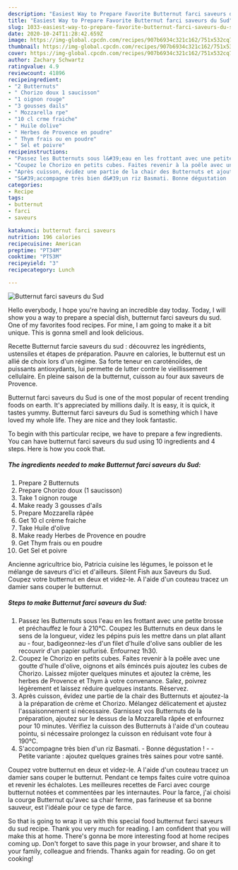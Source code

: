 ```yaml
---
description: "Easiest Way to Prepare Favorite Butternut farci saveurs du Sud"
title: "Easiest Way to Prepare Favorite Butternut farci saveurs du Sud"
slug: 1033-easiest-way-to-prepare-favorite-butternut-farci-saveurs-du-sud
date: 2020-10-24T11:28:42.659Z
image: https://img-global.cpcdn.com/recipes/907b6934c321c162/751x532cq70/butternut-farci-saveurs-du-sud-photo-principale-de-la-recette.jpg
thumbnail: https://img-global.cpcdn.com/recipes/907b6934c321c162/751x532cq70/butternut-farci-saveurs-du-sud-photo-principale-de-la-recette.jpg
cover: https://img-global.cpcdn.com/recipes/907b6934c321c162/751x532cq70/butternut-farci-saveurs-du-sud-photo-principale-de-la-recette.jpg
author: Zachary Schwartz
ratingvalue: 4.9
reviewcount: 41896
recipeingredient:
- "2 Butternuts"
- " Chorizo doux 1 saucisson"
- "1 oignon rouge"
- "3 gousses dails"
- " Mozzarella rpe"
- "10 cl crme fraiche"
- " Huile dolive"
- " Herbes de Provence en poudre"
- " Thym frais ou en poudre"
- " Sel et poivre"
recipeinstructions:
- "Passez les Butternuts sous l&#39;eau en les frottant avec une petite brosse et préchauffez le four à 210°C. Coupez les Butternuts en deux dans le sens de la longueur, videz les pépins puis les mettre dans un plat allant au four, badigeonnez-les d&#39;un filet d&#39;huile d&#39;olive sans oublier de les recouvrir d&#39;un papier sulfurisé. Enfournez 1h30."
- "Coupez le Chorizo en petits cubes. Faites revenir à la poêle avec une goutte d&#39;huile d&#39;olive, oignons et ails émincés puis ajoutez les cubes de Chorizo. Laissez mijoter quelques minutes et ajoutez la crème, les herbes de Provence et Thym à votre convenance. Salez, poivrez légèrement et laissez réduire quelques instants. Réservez."
- "Après cuisson, évidez une partie de la chair des Butternuts et ajoutez-la à la préparation de crème et Chorizo. Mélangez délicatement et ajustez l&#39;assaisonnement si nécessaire. Garnissez vos Butternuts de la préparation, ajoutez sur le dessus de la Mozzarella râpée et enfournez pour 10 minutes. Vérifiez la cuisson des Butternuts à l&#39;aide d&#39;un couteau pointu, si nécessaire prolongez la cuisson en réduisant vote four à 190°C."
- "S&#39;accompagne très bien d&#39;un riz Basmati. Bonne dégustation !  Petite variante : ajoutez quelques graines très saines pour votre santé."
categories:
- Recipe
tags:
- butternut
- farci
- saveurs

katakunci: butternut farci saveurs 
nutrition: 196 calories
recipecuisine: American
preptime: "PT34M"
cooktime: "PT53M"
recipeyield: "3"
recipecategory: Lunch

---
```



![Butternut farci saveurs du Sud](https://img-global.cpcdn.com/recipes/907b6934c321c162/751x532cq70/butternut-farci-saveurs-du-sud-photo-principale-de-la-recette.jpg)

Hello everybody, I hope you're having an incredible day today. Today, I will show you a way to prepare a special dish, butternut farci saveurs du sud. One of my favorites food recipes. For mine, I am going to make it a bit unique. This is gonna smell and look delicious.

Recette Butternut farcie saveurs du sud : découvrez les ingrédients, ustensiles et étapes de préparation. Pauvre en calories, le butternut est un allié de choix lors d&#39;un régime. Sa forte teneur en caroténoïdes, de puissants antioxydants, lui permette de lutter contre le vieillissement cellulaire. En pleine saison de la butternut, cuisson au four aux saveurs de Provence.

Butternut farci saveurs du Sud is one of the most popular of recent trending foods on earth. It's appreciated by millions daily. It is easy, it is quick, it tastes yummy. Butternut farci saveurs du Sud is something which I have loved my whole life. They are nice and they look fantastic.


To begin with this particular recipe, we have to prepare a few ingredients. You can have butternut farci saveurs du sud using 10 ingredients and 4 steps. Here is how you cook that.

<!--inarticleads1-->

##### The ingredients needed to make Butternut farci saveurs du Sud:

1. Prepare 2 Butternuts
1. Prepare  Chorizo doux (1 saucisson)
1. Take 1 oignon rouge
1. Make ready 3 gousses d&#39;ails
1. Prepare  Mozzarella râpée
1. Get 10 cl crème fraiche
1. Take  Huile d&#39;olive
1. Make ready  Herbes de Provence en poudre
1. Get  Thym frais ou en poudre
1. Get  Sel et poivre


Ancienne agricultrice bio, Patricia cuisine les légumes, le poisson et le mélange de saveurs d&#39;ici et d&#39;ailleurs. Silent Fish aux Saveurs du Sud. Coupez votre butternut en deux et videz-le. A l&#39;aide d&#39;un couteau tracez un damier sans couper le butternut. 

<!--inarticleads2-->

##### Steps to make Butternut farci saveurs du Sud:

1. Passez les Butternuts sous l&#39;eau en les frottant avec une petite brosse et préchauffez le four à 210°C. Coupez les Butternuts en deux dans le sens de la longueur, videz les pépins puis les mettre dans un plat allant au - four, badigeonnez-les d&#39;un filet d&#39;huile d&#39;olive sans oublier de les recouvrir d&#39;un papier sulfurisé. Enfournez 1h30.
1. Coupez le Chorizo en petits cubes. Faites revenir à la poêle avec une goutte d&#39;huile d&#39;olive, oignons et ails émincés puis ajoutez les cubes de Chorizo. Laissez mijoter quelques minutes et ajoutez la crème, les herbes de Provence et Thym à votre convenance. Salez, poivrez légèrement et laissez réduire quelques instants. Réservez.
1. Après cuisson, évidez une partie de la chair des Butternuts et ajoutez-la à la préparation de crème et Chorizo. Mélangez délicatement et ajustez l&#39;assaisonnement si nécessaire. Garnissez vos Butternuts de la préparation, ajoutez sur le dessus de la Mozzarella râpée et enfournez pour 10 minutes. Vérifiez la cuisson des Butternuts à l&#39;aide d&#39;un couteau pointu, si nécessaire prolongez la cuisson en réduisant vote four à 190°C.
1. S&#39;accompagne très bien d&#39;un riz Basmati. - Bonne dégustation ! -  - Petite variante : ajoutez quelques graines très saines pour votre santé.


Coupez votre butternut en deux et videz-le. A l&#39;aide d&#39;un couteau tracez un damier sans couper le butternut. Pendant ce temps faites cuire votre quinoa et revenir les échalotes. Les meilleures recettes de Farci avec courge butternut notées et commentées par les internautes. Pour la farce, j&#39;ai choisi la courge Butternut qu&#39;avec sa chair ferme, pas farineuse et sa bonne sauveur, est l&#39;idéale pour ce type de farce. 

So that is going to wrap it up with this special food butternut farci saveurs du sud recipe. Thank you very much for reading. I am confident that you will make this at home. There's gonna be more interesting food at home recipes coming up. Don't forget to save this page in your browser, and share it to your family, colleague and friends. Thanks again for reading. Go on get cooking!
